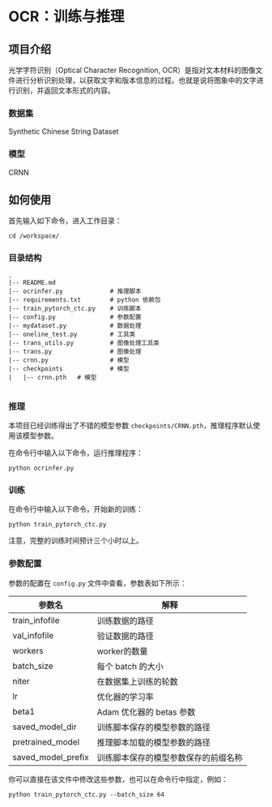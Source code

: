 # OCR：训练与推理

## 项目介绍

光学字符识别（Optical Character Recognition, OCR）是指对文本材料的图像文件进行分析识别处理，以获取文字和版本信息的过程。也就是说将图象中的文字进行识别，并返回文本形式的内容。

### 数据集
Synthetic Chinese String Dataset

### 模型

CRNN

## 如何使用

首先输入如下命令，进入工作目录：

```
cd /workspace/
```

### 目录结构

```
.
|-- README.md
|-- ocrinfer.py             # 推理脚本
|-- requirements.txt        # python 依赖包
|-- train_pytorch_ctc.py    # 训练脚本
|-- config.py               # 参数配置
|-- mydataset.py            # 数据处理
|-- oneline_test.py         # 工具类
|-- trans_utils.py          # 图像处理工具类
|-- trans.py                # 图像处理
|-- crnn.py                 # 模型
|-- checkpoints             # 模型
|   |-- crnn.pth   # 模型


```

### 推理

本项目已经训练得出了不错的模型参数 `checkpoints/CRNN.pth`，推理程序默认使用该模型参数。

在命令行中输入以下命令，运行推理程序：

```
python ocrinfer.py
```

### 训练

在命令行中输入以下命令，开始新的训练：

```
python train_pytorch_ctc.py
```

注意，完整的训练时间预计三个小时以上。

### 参数配置

参数的配置在 `config.py` 文件中查看，参数表如下所示：

| 参数名 | 解释 |
| ------ | ------ |
| train_infofile | 训练数据的路径 |
| val_infofile | 验证数据的路径 |
| workers | worker的数量 |
| batch_size | 每个 batch 的大小 |
| niter | 在数据集上训练的轮数 |
| lr | 优化器的学习率 |
| beta1 | Adam 优化器的 betas 参数 |
| saved_model_dir | 训练脚本保存的模型参数的路径 |
| pretrained_model | 推理脚本加载的模型参数的路径 |
| saved_model_prefix | 训练脚本保存的模型参数保存的前缀名称 |

你可以直接在该文件中修改这些参数，也可以在命令行中指定，例如：

```
python train_pytorch_ctc.py --batch_size 64
```
